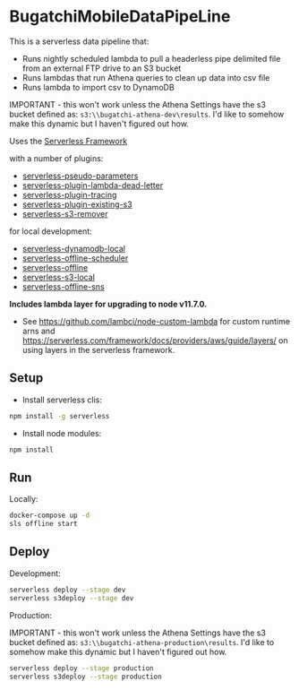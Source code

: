 # BugatchiMobileDataPipeLine

This is a serverless data pipeline that:

- Runs nightly scheduled lambda to pull a headerless pipe delimited file from an external FTP drive to an S3 bucket
- Runs lambdas that run Athena queries to clean up data into csv file
- Runs lambda to import csv to DynamoDB

IMPORTANT - this won't work unless the Athena Settings have the s3 bucket defined as: `s3:\\bugatchi-athena-dev\results`. I'd like to somehow make this dynamic but I haven't figured out how.

Uses the [Serverless Framework](https://serverless.com/)
 
   with a number of plugins:
   - [serverless-pseudo-parameters](https://github.com/svdgraaf/serverless-pseudo-parameters)
   - [serverless-plugin-lambda-dead-letter](https://github.com/gmetzker/serverless-plugin-lambda-dead-letter)
   - [serverless-plugin-tracing](https://github.com/alex-murashkin/serverless-plugin-tracing)
   - [serverless-plugin-existing-s3](https://github.com/matt-filion/serverless-external-s3-event)
   - [serverless-s3-remover](https://github.com/sinofseven/serverless-s3-remover)
  
   for local development:
   - [serverless-dynamodb-local](https://github.com/99xt/serverless-dynamodb-local)
   - [serverless-offline-scheduler](https://github.com/ajmath/serverless-offline-scheduler)
   - [serverless-offline](https://github.com/dherault/serverless-offline)
   - [serverless-s3-local](https://github.com/ar90n/serverless-s3-local)
   - [serverless-offline-sns](https://github.com/mj1618/serverless-offline-sns)
   
**Includes lambda layer for upgrading to node v11.7.0.**
- See https://github.com/lambci/node-custom-lambda for custom runtime arns and https://serverless.com/framework/docs/providers/aws/guide/layers/ on using layers in the serverless framework.

## Setup

- Install serverless clis:

```bash
npm install -g serverless
```
- Install node modules:

```bash
npm install
```

## Run

Locally:

```bash
docker-compose up -d
sls offline start 
```

## Deploy

Development:

```bash
serverless deploy --stage dev
serverless s3deploy --stage dev
```

Production:

IMPORTANT - this won't work unless the Athena Settings have the s3 bucket defined as: `s3:\\bugatchi-athena-production\results`. I'd like to somehow make this dynamic but I haven't figured out how.

```bash
serverless deploy --stage production
serverless s3deploy --stage production

```
